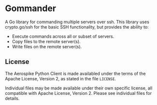 # Gommander

A Go library for commanding multiple servers over ssh. This library uses crypto.go/ssh for the basic SSH functionality, but provides the ability to:

- Execute commands across all or subset of servers.
- Copy files to the remote server(s).
- Write files on the remote server(s).



## License

The Aerospike Python Client is made availabled under the terms of the
Apache License, Version 2, as stated in the file ``LICENSE``.

Individual files may be made available under their own specific license,
all compatible with Apache License, Version 2. Please see individual
files for details.